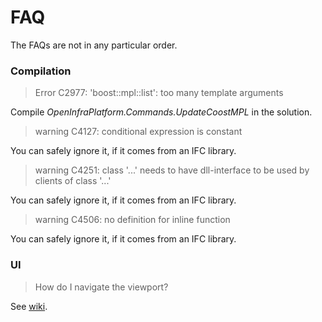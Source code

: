 # FAQ

The FAQs are not in any particular order.

### Compilation

> Error C2977: 'boost::mpl::list': too many template arguments

Compile *OpenInfraPlatform.Commands.UpdateCoostMPL* in the solution.

> warning C4127: conditional expression is constant

You can safely ignore it, if it comes from an IFC library.

> warning C4251: class '...' needs to have dll-interface to be used by clients of class '...'

You can safely ignore it, if it comes from an IFC library.

> warning C4506: no definition for inline function

You can safely ignore it, if it comes from an IFC library.

### UI

> How do I navigate the viewport?

See [wiki](https://github.com/tumcms/Open-Infra-Platform/wiki/Camera-control).



